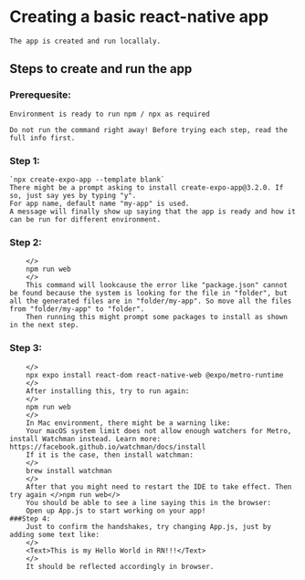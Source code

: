 # Creating a basic react-native app
    The app is created and run locallaly.

## Steps to create and run the app
### Prerequesite:
    Environment is ready to run npm / npx as required

    Do not run the command right away! Before trying each step, read the full info first. 
### Step 1:
    `npx create-expo-app --template blank`
    There might be a prompt asking to install create-expo-app@3.2.0. If so, just say yes by typing "y".
    For app name, default name "my-app" is used.
    A message will finally show up saying that the app is ready and how it can be run for different environment.
### Step 2:
        </>
        npm run web
        </>
        This command will lookcause the error like "package.json" cannot be found because the system is looking for the file in "folder", but all the generated files are in "folder/my-app". So move all the files from "folder/my-app" to "folder".
        Then running this might prompt some packages to install as shown in the next step.
### Step 3: 
        </>
        npx expo install react-dom react-native-web @expo/metro-runtime
        </>
        After installing this, try to run again:
        </>
        npm run web
        </>
        In Mac environment, there might be a warning like:
        Your macOS system limit does not allow enough watchers for Metro, install Watchman instead. Learn more: https://facebook.github.io/watchman/docs/install
        If it is the case, then install watchman: 
        </>
        brew install watchman
        </>
        After that you might need to restart the IDE to take effect. Then try again </>npm run web</>
        You should be able to see a line saying this in the browser:
        Open up App.js to start working on your app!
    ###Step 4:
        Just to confirm the handshakes, try changing App.js, just by adding some text like:
        </>
        <Text>This is my Hello World in RN!!!</Text>
        </>
        It should be reflected accordingly in browser.